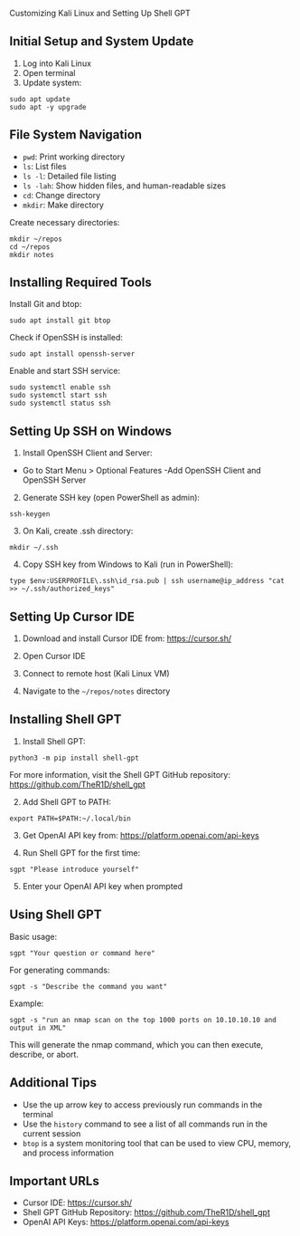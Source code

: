  Customizing Kali Linux and Setting Up Shell GPT

## Initial Setup and System Update

1. Log into Kali Linux
2. Open terminal
3. Update system:
 ```
 sudo apt update
 sudo apt -y upgrade
 ```

## File System Navigation

- `pwd`: Print working directory
- `ls`: List files
- `ls -l`: Detailed file listing
- `ls -lah`: Show hidden files, and human-readable sizes
- `cd`: Change directory
- `mkdir`: Make directory

Create necessary directories:
```
mkdir ~/repos
cd ~/repos
mkdir notes
```

## Installing Required Tools

Install Git and btop:
```
sudo apt install git btop
```

Check if OpenSSH is installed:
```
sudo apt install openssh-server
```

Enable and start SSH service:
```
sudo systemctl enable ssh
sudo systemctl start ssh
sudo systemctl status ssh
```

## Setting Up SSH on Windows

1. Install OpenSSH Client and Server:
 - Go to Start Menu > Optional Features
 -Add OpenSSH Client and OpenSSH Server

2. Generate SSH key (open PowerShell as admin):
 ```
 ssh-keygen
 ```

3. On Kali, create .ssh directory:
 ```
 mkdir ~/.ssh
 ```

4. Copy SSH key from Windows to Kali (run in PowerShell):
 ```
 type $env:USERPROFILE\.ssh\id_rsa.pub | ssh username@ip_address "cat >> ~/.ssh/authorized_keys"
 ```

## Setting Up Cursor IDE

1. Download and install Cursor IDE from:
 https://cursor.sh/

2. Open Cursor IDE
3. Connect to remote host (Kali Linux VM)
4. Navigate to the `~/repos/notes` directory

## Installing Shell GPT

1. Install Shell GPT:
 ```
 python3 -m pip install shell-gpt
 ```
 For more information, visit the Shell GPT GitHub repository:
 https://github.com/TheR1D/shell_gpt

2. Add Shell GPT to PATH:
 ```
 export PATH=$PATH:~/.local/bin
 ```

3. Get OpenAI API key from:
 https://platform.openai.com/api-keys

4. Run Shell GPT for the first time:
 ```
 sgpt "Please introduce yourself"
 ```

5. Enter your OpenAI API key when prompted

## Using Shell GPT

Basic usage:
```
sgpt "Your question or command here"
```

For generating commands:
```
sgpt -s "Describe the command you want"
```

Example:
```
sgpt -s "run an nmap scan on the top 1000 ports on 10.10.10.10 and output in XML"
```

This will generate the nmap command, which you can then execute, describe, or abort.

## Additional Tips

- Use the up arrow key to access previously run commands in the terminal
- Use the `history` command to see a list of all commands run in the current session
- `btop` is a system monitoring tool that can be used to view CPU, memory, and process information

## Important URLs

- Cursor IDE: https://cursor.sh/
- Shell GPT GitHub Repository: https://github.com/TheR1D/shell_gpt
- OpenAI API Keys: https://platform.openai.com/api-keys